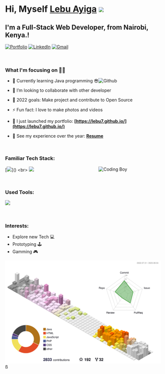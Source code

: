 

# Hi, Myself <a href="https://lebu7.github.io/" target="_blank">Lebu Ayiga</a> <img src="https://media.giphy.com/media/hvRJCLFzcasrR4ia7z/giphy.gif" width="25px">

## I'm a Full-Stack Web Developer, from Nairobi, Kenya.!

<div align="left">
<a href="https://lebu7.github.io/""><img alt="Portfolio" src="https://img.shields.io/badge/portfolio-008000.svg?style=for-the-badge&logo=google-chrome&logoColor=white"/></a>
<a href="https://www.linkedin.com/in/lebu-ayiga-1b93261b6/"><img alt="LinkedIn" src="https://img.shields.io/badge/linkedin-%230077B5.svg?style=for-the-badge&logo=linkedin&logoColor=white"/></a>
<a href="mailto:lebu.a.7@gmail.com"><img alt="Gmail" src="https://img.shields.io/badge/Gmail-D14836?style=for-the-badge&logo=gmail&logoColor=white"/></a>
</div>

<br/>

<!-- ![visitor badge](c)
![Github Followers](https://img.shields.io/github/followers/lebu7?label=Github%20Connection&style=flat) -->

<br/>

### What I'm focusing on 👨‍💻

<img width="40%" align="right" alt="Github" src="https://raw.githubusercontent.com/onimur/.github/master/.resources/git-header.svg" />

- 🌱 Currently learning Java programming 😎
- 👯 I’m looking to collaborate with other developer
- 🥅 2022 goals: Make project and contribute to Open Source
- ⚡ Fun fact: I love to make photos and videos
- 🔭 I just launched my portfolio: **[https://lebu7.github.io/](https://lebu7.github.io/)**
- 💼 See my experience over the year: **[Resume](https://drive.google.com/file/d/1siE5TzaPrGXXj3-6uAdBASYcOoPXM7a7/view?usp=drive_link)**

  <br />

### Familiar Tech Stack:
<!-- coding boy -->
<img width="40%" align="right" alt="Coding Boy" src="" />

<!-- language -->

[![](https://skillicons.dev/icons?i=java,spring,angular,php,mysql,js,html,css,)]()
<br>
[![](https://skillicons.dev/icons?i=bootsrap,c,jquery,laravel,nodejs,php,py,react,redux,vue)]()


<br/>

### Used Tools:

[![](https://skillicons.dev/icons?i=git,github,vscode,atom,visualstudio,arduino,raspberry)]()


<br />

### Interests:

- Explore new Tech 💻
- Prototyping 🕹
- Gamming 🎮


<!-- ### My GitHub Stats:

<p>
  <img src="https://activity-graph.herokuapp.com/graph?username=lebu7&show_icons=true&count_private=true&include_all_commits=true&theme=minimal&hide_border=true&radius=4" />
</p>

<p>
  <img height="165em" src="https://github-readme-streak-stats.herokuapp.com/?user=lebu7&show_icons=true&hide_border=true&&count_private=true&include_all_commits=true"/>  
  <img height="165em" src="https://github-readme-stats.vercel.app/api?username=lebu7&show_icons=true&hide_border=true&&count_private=true&include_all_commits=true" />
</p> -->

![](./profile-3d-contrib/profile-south-season-animate.svg)
ß